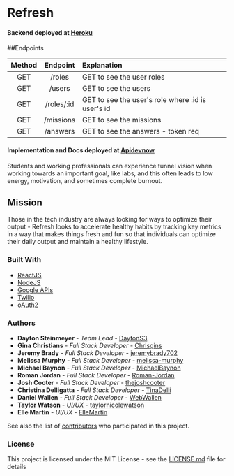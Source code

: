 # Refresh

#### Backend deployed at [Heroku](https://refresh-yo.herokuapp.com/) <br>

##Endpoints

| Method | Endpoint | Explanation |
| :----: | :------------: | :------------------------------------- |
| GET | /roles | GET to see the user roles |
| GET | /users | GET to see the users |
| GET | /roles/:id | GET to see the user's role where :id is user's id |
| GET | /missions | GET to see the missions |
| GET | /answers | GET to see the answers - token req |


#### Implementation and Docs deployed at [Apidevnow](https://client.apidevnow.com/) <br>

Students and working professionals can experience tunnel vision when working towards an important goal, like labs, and this often leads to low energy, motivation, and sometimes complete burnout. 

## Mission

Those in the tech industry are always looking for ways to optimize their output - Refresh looks to accelerate healthy habits by tracking key metrics in a way that makes things fresh and fun so that individuals can optimize their daily output and maintain a healthy lifestyle.

### Built With

* [ReactJS](https://reactjs.org/) 
* [NodeJS](https://nodejs.org/en/) 
* [Google APIs](https://developers.google.com/apis-explorer) 
* [Twilio](https://www.twilio.com/docs/api)
* [oAuth2](https://oauth.net/2/)

### Authors

* **Dayton Steinmeyer** - *Team Lead* - [DaytonS3](https://github.com/DaytonS3)
* **Gina Christians** - *Full Stack Developer* - [Chrisgins](https://github.com/Chrisgins)
* **Jeremy Brady** - *Full Stack Developer* - [jeremybrady702](https://github.com/jeremybrady702)
* **Melissa Murphy** - *Full Stack Developer* - [melissa-murphy](https://github.com/melissa-murphy)
* **Michael Baynon** - *Full Stack Developer* - [MichaelBaynon](https://github.com/MichaelBaynon)
* **Roman Jordan** - *Full Stack Developer* - [Roman-Jordan](https://github.com/Roman-Jordan)
* **Josh Cooter** - *Full Stack Developer* - [thejoshcooter](https://github.com/thejoshcooter)
* **Christina Delligatta** - *Full Stack Developer* - [TinaDelli](https://github.com/TinaDelli)
* **Daniel Wallen** - *Full Stack Developer* - [WebWallen](https://github.com/WebWallen)
* **Taylor Watson** - *UI/UX* - [taylornicolewatson](https://github.com/taylornicolewatson)
* **Elle Martin** - *UI/UX* - [ElleMartin](https://github.com/ElleMartin)

See also the list of [contributors](https://github.com/orgs/Lambda-School-Labs/teams/labs-18-refresh/members) who participated in this project.

### License

This project is licensed under the MIT License - see the [LICENSE.md](LICENSE.md) file for details
